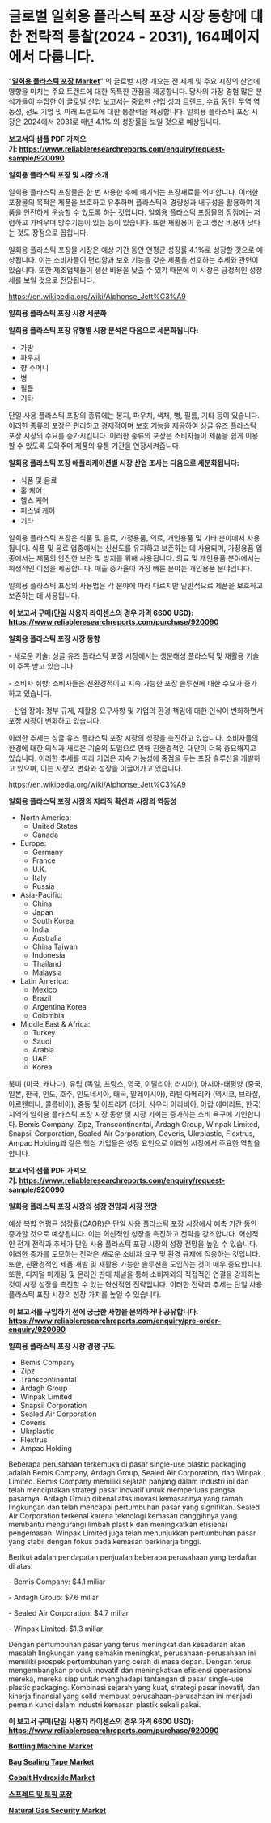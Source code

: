 <p><h1>글로벌 일회용 플라스틱 포장 시장 동향에 대한 전략적 통찰(2024 - 2031), 164페이지에서 다룹니다.</h1></p><p>"<strong><a href="https://www.reliableresearchreports.com/single-use-plastic-packaging-r920090">일회용 플라스틱 포장 Market</a></strong>" 의 글로벌 시장 개요는 전 세계 및 주요 시장의 산업에 영향을 미치는 주요 트렌드에 대한 독특한 관점을 제공합니다. 당사의 가장 경험 많은 분석가들이 수집한 이 글로벌 산업 보고서는 중요한 산업 성과 트렌드, 수요 동인, 무역 역동성, 선도 기업 및 미래 트렌드에 대한 통찰력을 제공합니다. 일회용 플라스틱 포장 시장은 2024에서 2031로 매년 4.1% 의 성장률을 보일 것으로 예상됩니다.</p>
<p><strong>보고서의 샘플 PDF 가져오기:&nbsp;<a href="https://www.reliableresearchreports.com/enquiry/request-sample/920090">https://www.reliableresearchreports.com/enquiry/request-sample/920090</a></strong></p>
<p><strong>일회용 플라스틱 포장 및 시장 소개</strong></p>
<p><p>일회용 플라스틱 포장물은 한 번 사용한 후에 폐기되는 포장재료를 의미합니다. 이러한 포장물의 목적은 제품을 보호하고 유추하며 플라스틱의 경량성과 내구성을 활용하여 제품을 안전하게 운송할 수 있도록 하는 것입니다. 일회용 플라스틱 포장물의 장점에는 저렴하고 가벼우며 방수기능이 있는 등이 있습니다. 또한 재활용이 쉽고 생산 비용이 낮다는 것도 장점으로 꼽힙니다. </p><p>일회용 플라스틱 포장물 시장은 예상 기간 동안 연평균 성장률 4.1%로 성장할 것으로 예상됩니다. 이는 소비자들이 편리함과 보호 기능을 갖춘 제품을 선호하는 추세와 관련이 있습니다. 또한 제조업체들이 생산 비용을 낮출 수 있기 때문에 이 시장은 긍정적인 성장세를 보일 것으로 전망됩니다.</p></p>
<p><a href="https://en.wikipedia.org/wiki/Alphonse_Jett%C3%A9">https://en.wikipedia.org/wiki/Alphonse_Jett%C3%A9</a></p>
<p><strong>일회용 플라스틱 포장 시장 세분화</strong></p>
<p><strong>일회용 플라스틱 포장 유형별 시장 분석은 다음으로 세분화됩니다:</strong></p>
<p><ul><li>가방</li><li>파우치</li><li>향 주머니</li><li>병</li><li>필름</li><li>기타</li></ul></p>
<p><p>단일 사용 플라스틱 포장의 종류에는 봉지, 파우치, 색채, 병, 필름, 기타 등이 있습니다. 이러한 종류의 포장은 편리하고 경제적이며 보호 기능을 제공하여 싱글 유즈 플라스틱 포장 시장의 수요를 증가시킵니다. 이러한 종류의 포장은 소비자들이 제품을 쉽게 이용할 수 있도록 도와주며 제품의 유통 기간을 연장시켜줍니다.</p></p>
<p><strong>일회용 플라스틱 포장 애플리케이션별 시장 산업 조사는 다음으로 세분화됩니다:</strong></p>
<p><ul><li>식품 및 음료</li><li>홈 케어</li><li>헬스 케어</li><li>퍼스널 케어</li><li>기타</li></ul></p>
<p><p>일회용 플라스틱 포장은 식품 및 음료, 가정용품, 의료, 개인용품 및 기타 분야에서 사용됩니다. 식품 및 음료 업종에서는 신선도를 유지하고 보존하는 데 사용되며, 가정용품 업종에서는 제품의 안전한 보관 및 방지를 위해 사용됩니다. 의료 및 개인용품 분야에서는 위생적인 이점을 제공합니다. 매출 증가율이 가장 빠른 분야는 개인용품 분야입니다. </p><p>일회용 플라스틱 포장의 사용법은 각 분야에 따라 다르지만 일반적으로 제품을 보호하고 보존하는 데 사용됩니다.</p></p>
<p><strong>이 보고서 구매(단일 사용자 라이센스의 경우 가격 6600 USD): <a href="https://www.reliableresearchreports.com/purchase/920090">https://www.reliableresearchreports.com/purchase/920090</a></strong></p>
<p><strong>일회용 플라스틱 포장 시장 동향</strong></p>
<p><p>- 새로운 기술: 싱글 유즈 플라스틱 포장 시장에서는 생분해성 플라스틱 및 재활용 기술이 주목 받고 있습니다.</p><p>- 소비자 취향: 소비자들은 친환경적이고 지속 가능한 포장 솔루션에 대한 수요가 증가하고 있습니다.</p><p>- 산업 장애: 정부 규제, 재활용 요구사항 및 기업의 환경 책임에 대한 인식이 변화하면서 포장 시장이 변화하고 있습니다.</p><p>이러한 추세는 싱글 유즈 플라스틱 포장 시장의 성장을 촉진하고 있습니다. 소비자들의 환경에 대한 의식과 새로운 기술의 도입으로 인해 친환경적인 대안이 더욱 중요해지고 있습니다. 이러한 추세를 따라 기업은 지속 가능성에 중점을 두는 포장 솔루션을 개발하고 있으며, 이는 시장의 변화와 성장을 이끌어가고 있습니다.</p></p>
<p>https://en.wikipedia.org/wiki/Alphonse_Jett%C3%A9</p>
<p><strong>일회용 플라스틱 포장 시장의 지리적 확산과 시장의 역동성</strong></p>
<p><ul>
    <li>
        North America:
        <ul>
            <li>United States</li>
            <li>Canada</li>
        </ul>
    </li>
    <li>
        Europe:
        <ul>
            <li>Germany</li>
            <li>France</li>
            <li>U.K.</li>
            <li>Italy</li>
            <li>Russia</li>
        </ul>
    </li>
    <li>
        Asia-Pacific:
        <ul>
            <li>China</li>
            <li>Japan</li>
            <li>South Korea</li>
            <li>India</li>
            <li>Australia</li>
            <li>China Taiwan</li>
            <li>Indonesia</li>
            <li>Thailand</li>
            <li>Malaysia</li>
        </ul>
    </li>
    <li>
        Latin America:
        <ul>
            <li>Mexico</li>
            <li>Brazil</li>
            <li>Argentina Korea</li>
            <li>Colombia</li>
        </ul>
    </li>
    <li>
        Middle East & Africa:
        <ul>
            <li>Turkey</li>
            <li>Saudi</li>
            <li>Arabia</li>
            <li>UAE</li>
            <li>Korea</li>
        </ul>
    </li>
    </ul></p>
<p><p>북미 (미국, 캐나다), 유럽 (독일, 프랑스, 영국, 이탈리아, 러시아), 아시아-태평양 (중국, 일본, 한국, 인도, 호주, 인도네시아, 태국, 말레이시아), 라틴 아메리카 (멕시코, 브라질, 아르헨티나, 콜롬비아), 중동 및 아프리카 (터키, 사우디 아라비아, 아랍 에미리트, 한국) 지역의 일회용 플라스틱 포장 시장 동향 및 시장 기회는 증가하는 소비 욕구에 기인합니다. Bemis Company, Zipz, Transcontinental, Ardagh Group, Winpak Limited, Snapsil Corporation, Sealed Air Corporation, Coveris, Ukrplastic, Flextrus, Ampac Holding과 같은 핵심 기업들은 성장 요인으로 이러한 시장에서 주요한 역할을 합니다.</p></p>
<p><strong>보고서의 샘플 PDF 가져오기:&nbsp;<a href="https://www.reliableresearchreports.com/enquiry/request-sample/920090">https://www.reliableresearchreports.com/enquiry/request-sample/920090</a></strong></p>
<p><strong>일회용 플라스틱 포장 시장의 성장 전망과 시장 전망</strong></p>
<p><p>예상 복합 연평균 성장률(CAGR)은 단일 사용 플라스틱 포장 시장에서 예측 기간 동안 증가할 것으로 예상됩니다. 이는 혁신적인 성장을 촉진하고 전략을 강조합니다. 혁신적인 전개 전략과 추세가 단일 사용 플라스틱 포장 시장의 성장 전망을 높일 수 있습니다. 이러한 증가를 도모하는 전략은 새로운 소비자 요구 및 환경 규제에 적응하는 것입니다. 또한, 친환경적인 제품 개발 및 재활용 가능한 솔루션을 도입하는 것이 매우 중요합니다. 또한, 디지털 마케팅 및 온라인 판매 채널을 통해 소비자와의 직접적인 연결을 강화하는 것이 시장 성장을 촉진할 수 있는 혁신적인 전략입니다. 이러한 전략과 추세는 단일 사용 플라스틱 포장 시장의 성장 가치를 높일 수 있습니다.</p></p>
<p><strong>이 보고서를 구입하기 전에 궁금한 사항을 문의하거나 공유합니다. <a href="https://www.reliableresearchreports.com/enquiry/pre-order-enquiry/920090">https://www.reliableresearchreports.com/enquiry/pre-order-enquiry/920090</a></strong></p>
<p><strong>일회용 플라스틱 포장 시장 경쟁 구도</strong></p>
<p><ul><li>Bemis Company</li><li>Zipz</li><li>Transcontinental</li><li>Ardagh Group</li><li>Winpak Limited</li><li>Snapsil Corporation</li><li>Sealed Air Corporation</li><li>Coveris</li><li>Ukrplastic</li><li>Flextrus</li><li>Ampac Holding</li></ul></p>
<p><p>Beberapa perusahaan terkemuka di pasar single-use plastic packaging adalah Bemis Company, Ardagh Group, Sealed Air Corporation, dan Winpak Limited. Bemis Company memiliki sejarah panjang dalam industri ini dan telah menciptakan strategi pasar inovatif untuk memperluas pangsa pasarnya. Ardagh Group dikenal atas inovasi kemasannya yang ramah lingkungan dan telah mencapai pertumbuhan pasar yang signifikan. Sealed Air Corporation terkenal karena teknologi kemasan canggihnya yang membantu mengurangi limbah plastik dan meningkatkan efisiensi pengemasan. Winpak Limited juga telah menunjukkan pertumbuhan pasar yang stabil dengan fokus pada kemasan berkinerja tinggi.</p><p>Berikut adalah pendapatan penjualan beberapa perusahaan yang terdaftar di atas:</p><p>- Bemis Company: $4.1 miliar</p><p>- Ardagh Group: $7.6 miliar</p><p>- Sealed Air Corporation: $4.7 miliar</p><p>- Winpak Limited: $1.3 miliar</p><p>Dengan pertumbuhan pasar yang terus meningkat dan kesadaran akan masalah lingkungan yang semakin meningkat, perusahaan-perusahaan ini memiliki prospek pertumbuhan yang cerah di masa depan. Dengan terus mengembangkan produk inovatif dan meningkatkan efisiensi operasional mereka, mereka siap untuk menghadapi tantangan di pasar single-use plastic packaging. Kombinasi sejarah yang kuat, strategi pasar inovatif, dan kinerja finansial yang solid membuat perusahaan-perusahaan ini menjadi pemain kunci dalam industri kemasan plastik sekali pakai.</p></p>
<p><strong>이 보고서 구매(단일 사용자 라이센스의 경우 가격 6600 USD): <a href="https://www.reliableresearchreports.com/purchase/920090">https://www.reliableresearchreports.com/purchase/920090</a></strong></p>
<p><strong><p><a href="https://github.com/alexxisgm/Market-Research-Report-List-2/blob/main/bottling-machine-market.md">Bottling Machine Market</a></p><p><a href="https://www.linkedin.com/pulse/bag-sealing-tape-market-size-type-resealablepermanentspecial-4fkyf?trackingId=2EQeFg%2FwRoSkXDpk3EIv%2Fg%3D%3D">Bag Sealing Tape Market</a></p><p><a href="https://www.linkedin.com/pulse/cobalt-hydroxide-market-segmentation-geographical-regions-forcast-vfbmf?trackingId=v6kJMVa9R6uLQzEwoeOqZQ%3D%3D">Cobalt Hydroxide Market</a></p><p><a href="https://github.com/sougarounis/Market-Research-Report-List-5/blob/main/750806781891.md">스프레드 및 토핑 포장</a></p><p><a href="https://github.com/HenrietteMills1/Market-Research-Report-List-2/blob/main/natural-gas-security-market.md">Natural Gas Security Market</a></p></strong></p>
<p></p>